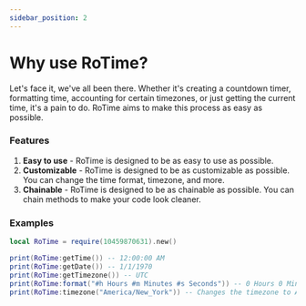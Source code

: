```yaml
---
sidebar_position: 2
---
```


# Why use RoTime?
Let's face it, we've all been there. Whether it's creating a countdown timer, formatting time, accounting for certain timezones, or just getting the current time, it's a pain to do. RoTime aims to make this process as easy as possible.

### Features

1. **Easy to use** - RoTime is designed to be as easy to use as possible.
2. **Customizable** - RoTime is designed to be as customizable as possible. You can change the time format, timezone, and more.
3. **Chainable** - RoTime is designed to be as chainable as possible. You can chain methods to make your code look cleaner.

### Examples

```lua
local RoTime = require(10459870631).new()

print(RoTime:getTime()) -- 12:00:00 AM
print(RoTime:getDate()) -- 1/1/1970
print(RoTime:getTimezone()) -- UTC
print(RoTime:format("#h Hours #m Minutes #s Seconds")) -- 0 Hours 0 Minutes 0 Seconds
print(RoTime:timezone("America/New_York")) -- Changes the timezone to America/New_York
```